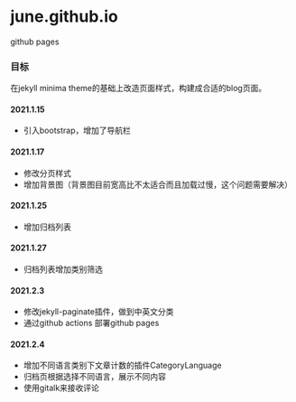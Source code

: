# june.github.io
github pages  
### 目标
在jekyll minima theme的基础上改造页面样式，构建成合适的blog页面。
#### 2021.1.15  
* 引入bootstrap，增加了导航栏  

#### 2021.1.17 
* 修改分页样式
* 增加背景图（背景图目前宽高比不太适合而且加载过慢，这个问题需要解决）

#### 2021.1.25
* 增加归档列表   

#### 2021.1.27
* 归档列表增加类别筛选  

#### 2021.2.3
* 修改jekyll-paginate插件，做到中英文分类
* 通过github actions 部署github pages

#### 2021.2.4
* 增加不同语言类别下文章计数的插件CategoryLanguage
* 归档页根据选择不同语言，展示不同内容
* 使用gitalk来接收评论
